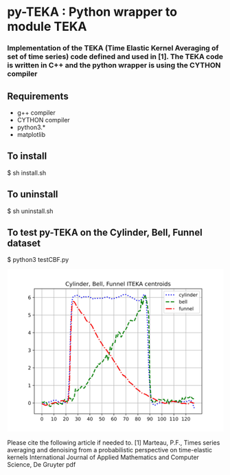 # py-TEKA : Python wrapper to module TEKA 
### Implementation of the TEKA (Time Elastic Kernel Averaging of set of time series) code defined and used in [1]. The TEKA code is written in C++ and the python wrapper is using the CYTHON compiler

## Requirements
- g++ compiler
- CYTHON compiler
- python3.*
- matplotlib

## To install
$ sh install.sh

## To uninstall 
$ sh uninstall.sh

## To test py-TEKA on the Cylinder, Bell, Funnel dataset
$ python3 testCBF.py

![Cylender,Bell,Funnel centroids](CBF_ITEKA_Centroids.jpg?raw=true)


Please cite the following article if needed to.
[1] Marteau, P.F., Times series averaging and denoising from a probabilistic perspective on time-elastic kernels International Journal of Applied Mathematics and Computer Science, De Gruyter pdf
